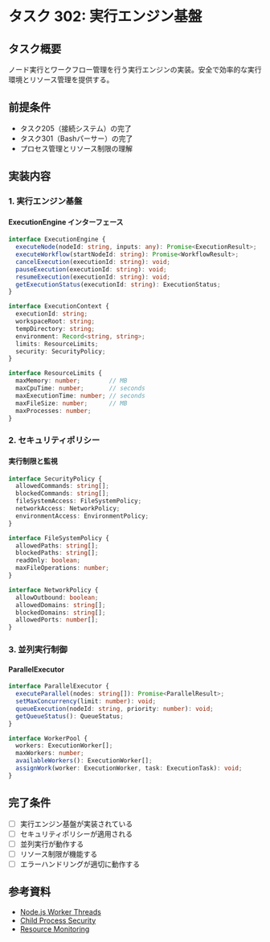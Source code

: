 # タスク 302: 実行エンジン基盤

## タスク概要

ノード実行とワークフロー管理を行う実行エンジンの実装。安全で効率的な実行環境とリソース管理を提供する。

## 前提条件

- タスク205（接続システム）の完了
- タスク301（Bashパーサー）の完了
- プロセス管理とリソース制限の理解

## 実装内容

### 1. 実行エンジン基盤

#### ExecutionEngine インターフェース
```typescript
interface ExecutionEngine {
  executeNode(nodeId: string, inputs: any): Promise<ExecutionResult>;
  executeWorkflow(startNodeId: string): Promise<WorkflowResult>;
  cancelExecution(executionId: string): void;
  pauseExecution(executionId: string): void;
  resumeExecution(executionId: string): void;
  getExecutionStatus(executionId: string): ExecutionStatus;
}

interface ExecutionContext {
  executionId: string;
  workspaceRoot: string;
  tempDirectory: string;
  environment: Record<string, string>;
  limits: ResourceLimits;
  security: SecurityPolicy;
}

interface ResourceLimits {
  maxMemory: number;        // MB
  maxCpuTime: number;       // seconds
  maxExecutionTime: number; // seconds
  maxFileSize: number;      // MB
  maxProcesses: number;
}
```

### 2. セキュリティポリシー

#### 実行制限と監視
```typescript
interface SecurityPolicy {
  allowedCommands: string[];
  blockedCommands: string[];
  fileSystemAccess: FileSystemPolicy;
  networkAccess: NetworkPolicy;
  environmentAccess: EnvironmentPolicy;
}

interface FileSystemPolicy {
  allowedPaths: string[];
  blockedPaths: string[];
  readOnly: boolean;
  maxFileOperations: number;
}

interface NetworkPolicy {
  allowOutbound: boolean;
  allowedDomains: string[];
  blockedDomains: string[];
  allowedPorts: number[];
}
```

### 3. 並列実行制御

#### ParallelExecutor
```typescript
interface ParallelExecutor {
  executeParallel(nodes: string[]): Promise<ParallelResult>;
  setMaxConcurrency(limit: number): void;
  queueExecution(nodeId: string, priority: number): void;
  getQueueStatus(): QueueStatus;
}

interface WorkerPool {
  workers: ExecutionWorker[];
  maxWorkers: number;
  availableWorkers(): ExecutionWorker[];
  assignWork(worker: ExecutionWorker, task: ExecutionTask): void;
}
```

## 完了条件

- [ ] 実行エンジン基盤が実装されている
- [ ] セキュリティポリシーが適用される
- [ ] 並列実行が動作する
- [ ] リソース制限が機能する
- [ ] エラーハンドリングが適切に動作する

## 参考資料

- [Node.js Worker Threads](https://nodejs.org/api/worker_threads.html)
- [Child Process Security](https://nodejs.org/api/child_process.html#child_process_spawning_child_processes)
- [Resource Monitoring](https://nodejs.org/api/process.html#process_process_memoryusage)